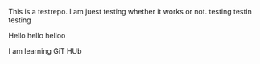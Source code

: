 This is a testrepo.
I am juest testing whether it works or not.
testing testin testing


Hello hello helloo

I am learning GiT HUb
